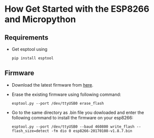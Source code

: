 # How Get Started with the ESP8266 and Micropython

## Requirements

+ Get esptool using

  `pip install esptool`

## Firmware

+ Download the latest firmware from <a href="http://micropython.org/download#esp8266" target="_blank">here</a>.

+ Erase the existing firmware using following command:

  `esptool.py --port /dev/ttyUSB0 erase_flash`

+ Go to the same directory as .bin file you dowloaded and enter the following command to install the firmware on your esp8266:

  `esptool.py --port /dev/ttyUSB0 --baud 460800 write_flash --flash_size=detect -fm dio 0 esp8266-20170108-v1.8.7.bin`
